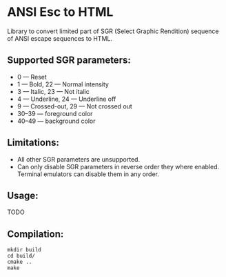 # ANSI Esc to HTML

Library to convert limited part of SGR (Select Graphic Rendition) sequence of ANSI escape sequences to HTML.

## Supported SGR parameters:
* 0 — Reset
* 1 — Bold, 22 — Normal intensity
* 3	— Italic, 23 — Not italic
* 4	— Underline, 24 — Underline off
* 9 — Crossed-out, 29 — Not crossed out
* 30–39 — foreground color
* 40–49 — background color

## Limitations:
* All other SGR parameters are unsupported.
* Can only disable SGR parameters in reverse order they where enabled. Terminal emulators can disable them in any order.

## Usage:
TODO

## Compilation:
    mkdir build
    cd build/
    cmake ..
    make